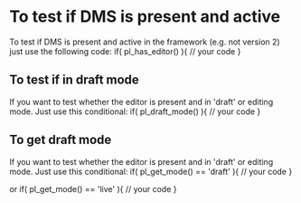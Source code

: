 # To test if DMS is present and active #

To test if DMS is present and active in the framework (e.g. not version 2) just use the following code: 
	if( pl_has_editor() ){
		// your code
	}

## To test if in draft mode ##

If you want to test whether the editor is present and in 'draft' or editing mode. Just use this conditional: 
	if( pl_draft_mode() ){
		// your code
	}
	
## To get draft mode ##

If you want to test whether the editor is present and in 'draft' or editing mode. Just use this conditional: 
	if( pl_get_mode() == 'draft' ){
		// your code
	}

or 
	if( pl_get_mode() == 'live' ){
		// your code
	}